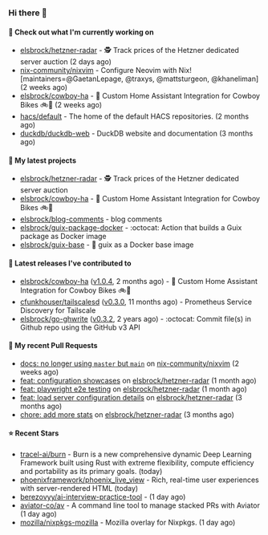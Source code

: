 ### Hi there 👋

#### 👷 Check out what I'm currently working on

- [elsbrock/hetzner-radar](https://github.com/elsbrock/hetzner-radar) - 🕵️ Track prices of the Hetzner dedicated server auction (2 days ago)
- [nix-community/nixvim](https://github.com/nix-community/nixvim) - Configure Neovim with Nix! [maintainers=@GaetanLepage, @traxys, @mattsturgeon, @khaneliman] (2 weeks ago)
- [elsbrock/cowboy-ha](https://github.com/elsbrock/cowboy-ha) - 🤠 Custom Home Assistant Integration for Cowboy Bikes 🚲💨 (2 weeks ago)
- [hacs/default](https://github.com/hacs/default) - The home of the default HACS repositories. (2 months ago)
- [duckdb/duckdb-web](https://github.com/duckdb/duckdb-web) - DuckDB website and documentation (3 months ago)

#### 🌱 My latest projects

- [elsbrock/hetzner-radar](https://github.com/elsbrock/hetzner-radar) - 🕵️ Track prices of the Hetzner dedicated server auction
- [elsbrock/cowboy-ha](https://github.com/elsbrock/cowboy-ha) - 🤠 Custom Home Assistant Integration for Cowboy Bikes 🚲💨
- [elsbrock/blog-comments](https://github.com/elsbrock/blog-comments) - blog comments
- [elsbrock/guix-package-docker](https://github.com/elsbrock/guix-package-docker) - :octocat: Action that builds a Guix package as Docker image
- [elsbrock/guix-base](https://github.com/elsbrock/guix-base) - :whale: guix as a Docker base image

#### 🔭 Latest releases I've contributed to

- [elsbrock/cowboy-ha](https://github.com/elsbrock/cowboy-ha) ([v1.0.4](https://github.com/elsbrock/cowboy-ha/releases/tag/v1.0.4), 2 months ago) - 🤠 Custom Home Assistant Integration for Cowboy Bikes 🚲💨
- [cfunkhouser/tailscalesd](https://github.com/cfunkhouser/tailscalesd) ([v0.3.0](https://github.com/cfunkhouser/tailscalesd/releases/tag/v0.3.0), 11 months ago) - Prometheus Service Discovery for Tailscale
- [elsbrock/go-ghwrite](https://github.com/elsbrock/go-ghwrite) ([v0.3.2](https://github.com/elsbrock/go-ghwrite/releases/tag/v0.3.2), 2 years ago) - :octocat: Commit file(s) in Github repo using the GitHub v3 API

#### 🔨 My recent Pull Requests

- [docs: no longer using `master` but `main`](https://github.com/nix-community/nixvim/pull/2555) on [nix-community/nixvim](https://github.com/nix-community/nixvim) (2 weeks ago)
- [feat: configuration showcases](https://github.com/elsbrock/hetzner-radar/pull/57) on [elsbrock/hetzner-radar](https://github.com/elsbrock/hetzner-radar) (1 month ago)
- [feat: playwright e2e testing](https://github.com/elsbrock/hetzner-radar/pull/54) on [elsbrock/hetzner-radar](https://github.com/elsbrock/hetzner-radar) (1 month ago)
- [feat: load server configuration details](https://github.com/elsbrock/hetzner-radar/pull/13) on [elsbrock/hetzner-radar](https://github.com/elsbrock/hetzner-radar) (3 months ago)
- [chore: add more stats](https://github.com/elsbrock/hetzner-radar/pull/12) on [elsbrock/hetzner-radar](https://github.com/elsbrock/hetzner-radar) (3 months ago)

#### ⭐ Recent Stars

- [tracel-ai/burn](https://github.com/tracel-ai/burn) - Burn is a new comprehensive dynamic Deep Learning Framework built using Rust with extreme flexibility, compute efficiency and portability as its primary goals. (today)
- [phoenixframework/phoenix_live_view](https://github.com/phoenixframework/phoenix_live_view) - Rich, real-time user experiences with server-rendered HTML (today)
- [berezovyy/ai-interview-practice-tool](https://github.com/berezovyy/ai-interview-practice-tool) -  (1 day ago)
- [aviator-co/av](https://github.com/aviator-co/av) - A command line tool to manage stacked PRs with Aviator (1 day ago)
- [mozilla/nixpkgs-mozilla](https://github.com/mozilla/nixpkgs-mozilla) - Mozilla overlay for Nixpkgs. (1 day ago)
